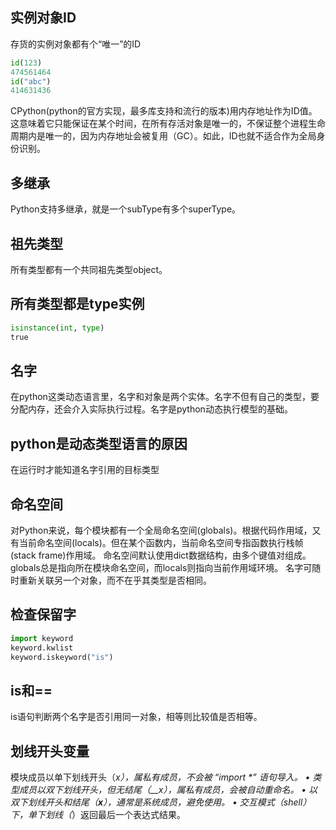 ## 实例对象ID
存货的实例对象都有个“唯一”的ID
```python
id(123)
474561464
id("abc")
414631436
```
CPython(python的官方实现，最多库支持和流行的版本)用内存地址作为ID值。这意味着它只能保证在某个时间，在所有存活对象是唯一的，不保证整个进程生命周期内是唯一的，因为内存地址会被复用（GC）。如此，ID也就不适合作为全局身份识别。
## 多继承
Python支持多继承，就是一个subType有多个superType。
## 祖先类型
所有类型都有一个共同祖先类型object。
## 所有类型都是type实例
```python
isinstance(int, type)
true
```
## 名字
在python这类动态语言里，名字和对象是两个实体。名字不但有自己的类型，要分配内存，还会介入实际执行过程。名字是python动态执行模型的基础。
## python是动态类型语言的原因
在运行时才能知道名字引用的目标类型
## 命名空间
对Python来说，每个模块都有一个全局命名空间(globals)。根据代码作用域，又有当前命名空间(locals)。但在某个函数内，当前命名空间专指函数执行栈帧(stack frame)作用域。
命名空间默认使用dict数据结构，由多个键值对组成。
globals总是指向所在模块命名空间，而locals则指向当前作用域环境。
名字可随时重新关联另一个对象，而不在乎其类型是否相同。
## 检查保留字
```python
import keyword
keyword.kwlist
keyword.iskeyword("is")
```
## is和==
is语句判断两个名字是否引用同一对象，相等则比较值是否相等。
## 划线开头变量
模块成员以单下划线开头（_x），属私有成员，不会被 “import *” 语句导⼊。
• 类型成员以双下划线开头，但⽆结尾（__x），属私有成员，会被⾃动重命名。
• 以双下划线开头和结尾（__x__），通常是系统成员，避免使⽤。
• 交互模式（shell）下，单下划线（_）返回最后⼀个表达式结果。 